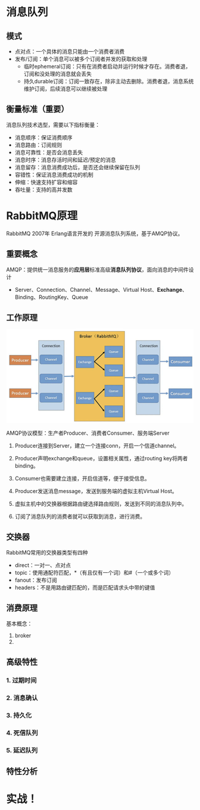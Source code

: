 # 消息队列

## 模式

- 点对点：一个具体的消息只能由一个消费者消费
- 发布/订阅：单个消息可以被多个订阅者并发的获取和处理
  - 临时ephemeral订阅：只有在消费者启动并运行时候才存在。消费者退，订阅和没处理的消息就会丢失
  - 持久durable订阅：订阅一致存在，除非主动去删除。消费者退，消息系统维护订阅，后续消息可以继续被处理

## 衡量标准（重要）

消息队列技术选型，需要以下指标衡量：

- 消息顺序：保证消费顺序
- 消息路由：订阅规则
- 消息可靠性：是否会消息丢失
- 消息时序：消息存活时间和延迟/预定的消息
- 消息留存：消息消费成功后，是否还会继续保留在队列
- 容错性：保证消息消费成功的机制
- 伸缩：快速支持扩容和缩容
- 吞吐量：支持的高并发数

# RabbitMQ原理

RabbitMQ 2007年 Erlang语言开发的 开源消息队列系统，基于AMQP协议。

## 重要概念

AMQP：提供统一消息服务的**应用层**标准高级**消息队列协议**，面向消息的中间件设计

- Server、Connection、Channel、Message、Virtual Host、**Exchange**、Binding、RoutingKey、Queue

## 工作原理

![图片](img/RabbitMQ/640.png)

AMQP协议模型：生产者Producer、消费者Consumer、服务端Server

1. Producer连接到Server，建立一个连接conn，开启一个信道channel。

2. Producer声明exchange和queue，设置相关属性，通过routing key将两者binding。

3. Consumer也需要建立连接，开启信道等，便于接受信息。
4. Producer发送消息message，发送到服务端的虚拟主机Virtual Host。
5. 虚拟主机中的交换器根据路由键选择路由规则，发送到不同的消息队列中。
6. 订阅了消息队列的消费者就可以获取到消息，进行消费。

## 交换器

RabbitMQ常用的交换器类型有四种

- direct：一对一、点对点
- topic：使用通配符匹配，*（有且仅有一个词）和#（一个或多个词）
- fanout：发布订阅
- headers：不是用路由键匹配的，而是匹配请求头中带的键值

## 消费原理

基本概念：

1. broker
2. 

## 高级特性

### 1. 过期时间



### 2. 消息确认

### 3. 持久化

### 4. 死信队列

### 5. 延迟队列

## 特性分析



# 实战！